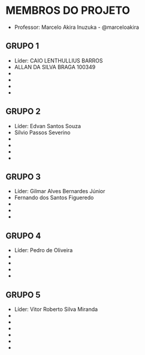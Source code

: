 MEMBROS DO PROJETO
==================

* Professor: Marcelo Akira Inuzuka - @marceloakira

GRUPO 1
-------
* Líder: CAIO LENTHULLIUS BARROS
* ALLAN DA SILVA BRAGA 100349
* 
* 
* 
* 


GRUPO 2
-------
* Líder: Edvan Santos Souza
* Sílvio Passos Severino
* 
* 
* 
* 

GRUPO 3
-------
* Líder: Gilmar Alves Bernardes Júnior
* Fernando dos Santos Figueredo
* 
* 
* 


GRUPO 4
-------
* Líder: Pedro de Oliveira
* 
* 
* 
* 

GRUPO 5
-------
* Líder: Vitor Roberto Silva Miranda
* 
* 
* 
* 
*
*
